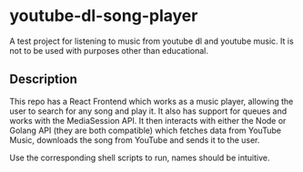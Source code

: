 # youtube-dl-song-player
A test project for listening to music from youtube dl and youtube music. It is not to be used with purposes other than educational.

## Description
This repo has a React Frontend which works as a music player, allowing the user to search for any song and play it. It also has support for queues and works with the MediaSession API. It then interacts with either the Node or Golang API (they are both compatible) which fetches data from YouTube Music, downloads the song from YouTube and sends it to the user.

Use the corresponding shell scripts to run, names should be intuitive.

